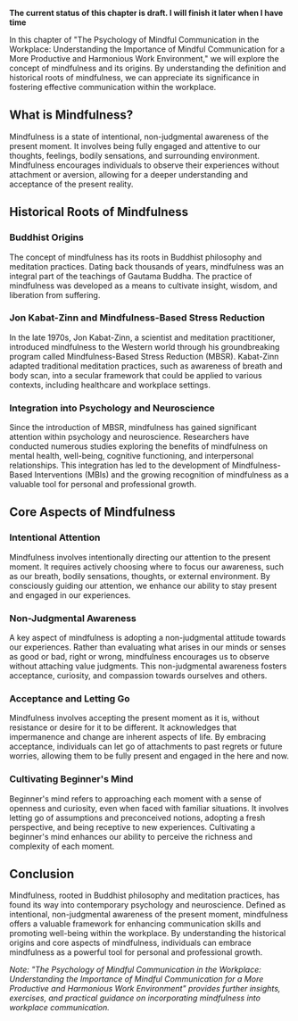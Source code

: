 **The current status of this chapter is draft. I will finish it later when I have time**

In this chapter of "The Psychology of Mindful Communication in the Workplace: Understanding the Importance of Mindful Communication for a More Productive and Harmonious Work Environment," we will explore the concept of mindfulness and its origins. By understanding the definition and historical roots of mindfulness, we can appreciate its significance in fostering effective communication within the workplace.

What is Mindfulness?
--------------------

Mindfulness is a state of intentional, non-judgmental awareness of the present moment. It involves being fully engaged and attentive to our thoughts, feelings, bodily sensations, and surrounding environment. Mindfulness encourages individuals to observe their experiences without attachment or aversion, allowing for a deeper understanding and acceptance of the present reality.

Historical Roots of Mindfulness
-------------------------------

### Buddhist Origins

The concept of mindfulness has its roots in Buddhist philosophy and meditation practices. Dating back thousands of years, mindfulness was an integral part of the teachings of Gautama Buddha. The practice of mindfulness was developed as a means to cultivate insight, wisdom, and liberation from suffering.

### Jon Kabat-Zinn and Mindfulness-Based Stress Reduction

In the late 1970s, Jon Kabat-Zinn, a scientist and meditation practitioner, introduced mindfulness to the Western world through his groundbreaking program called Mindfulness-Based Stress Reduction (MBSR). Kabat-Zinn adapted traditional meditation practices, such as awareness of breath and body scan, into a secular framework that could be applied to various contexts, including healthcare and workplace settings.

### Integration into Psychology and Neuroscience

Since the introduction of MBSR, mindfulness has gained significant attention within psychology and neuroscience. Researchers have conducted numerous studies exploring the benefits of mindfulness on mental health, well-being, cognitive functioning, and interpersonal relationships. This integration has led to the development of Mindfulness-Based Interventions (MBIs) and the growing recognition of mindfulness as a valuable tool for personal and professional growth.

Core Aspects of Mindfulness
---------------------------

### Intentional Attention

Mindfulness involves intentionally directing our attention to the present moment. It requires actively choosing where to focus our awareness, such as our breath, bodily sensations, thoughts, or external environment. By consciously guiding our attention, we enhance our ability to stay present and engaged in our experiences.

### Non-Judgmental Awareness

A key aspect of mindfulness is adopting a non-judgmental attitude towards our experiences. Rather than evaluating what arises in our minds or senses as good or bad, right or wrong, mindfulness encourages us to observe without attaching value judgments. This non-judgmental awareness fosters acceptance, curiosity, and compassion towards ourselves and others.

### Acceptance and Letting Go

Mindfulness involves accepting the present moment as it is, without resistance or desire for it to be different. It acknowledges that impermanence and change are inherent aspects of life. By embracing acceptance, individuals can let go of attachments to past regrets or future worries, allowing them to be fully present and engaged in the here and now.

### Cultivating Beginner's Mind

Beginner's mind refers to approaching each moment with a sense of openness and curiosity, even when faced with familiar situations. It involves letting go of assumptions and preconceived notions, adopting a fresh perspective, and being receptive to new experiences. Cultivating a beginner's mind enhances our ability to perceive the richness and complexity of each moment.

Conclusion
----------

Mindfulness, rooted in Buddhist philosophy and meditation practices, has found its way into contemporary psychology and neuroscience. Defined as intentional, non-judgmental awareness of the present moment, mindfulness offers a valuable framework for enhancing communication skills and promoting well-being within the workplace. By understanding the historical origins and core aspects of mindfulness, individuals can embrace mindfulness as a powerful tool for personal and professional growth.

*Note: "The Psychology of Mindful Communication in the Workplace: Understanding the Importance of Mindful Communication for a More Productive and Harmonious Work Environment" provides further insights, exercises, and practical guidance on incorporating mindfulness into workplace communication.*
